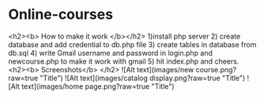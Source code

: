 # Online-courses
&lt;h2>&lt;b> How to make it work &lt;/b>&lt;/h2> 1)install php server 2) create database and add credential to db.php file 3) create tables in database from db.sql  4) write Gmail username and password in login.php and newcourse.php to make it work with gmail 5) hit index.php and cheers.  &lt;h2>&lt;b> Screenshots&lt;/b> &lt;/h2> ![Alt text](images/new course.png?raw=true "Title") ![Alt text](images/catalog display.png?raw=true "Title") ![Alt text](images/home page.png?raw=true "Title")
